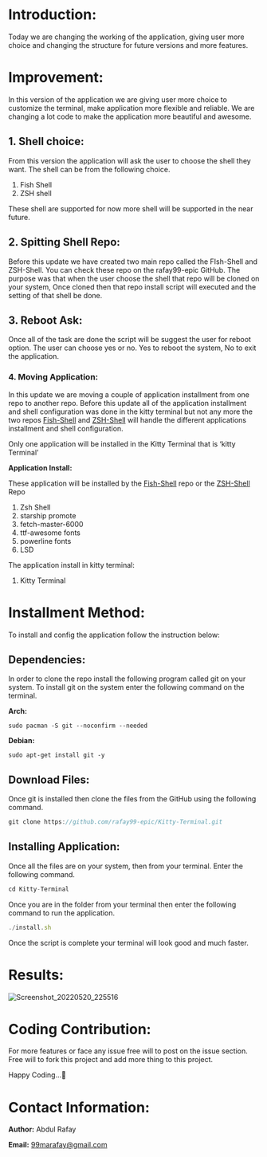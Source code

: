 # Introduction:

Today we are changing the working of the application, giving user more choice and changing the structure for future versions and more features.

# Improvement:

In this version of the application we are giving user more choice to customize the terminal, make application more flexible and reliable. We are changing a lot code to make the application more beautiful and awesome. 

## 1. Shell choice:

From this version the application will ask the user to choose the shell they want. The shell can be from the following choice.

1. Fish Shell
2. ZSH shell 

These shell are supported for now more shell will be supported in the near future. 

## 2. Spitting Shell Repo:

Before this update we have created two main repo called the FIsh-Shell and ZSH-Shell. You can check these repo on the rafay99-epic GitHub. The purpose was that when the user choose the shell that repo will be cloned on your system, Once cloned then that repo install script will executed and the setting of that shell be done.

## 3. Reboot Ask:

Once all of the task are done the script will be suggest the user for reboot option. The user can choose yes or no. Yes to reboot the system, No to exit the application.

### 4. Moving Application:

In this update we are moving a couple of application installment from one repo to another repo. Before this update all of the application installment and shell configuration was done in the kitty terminal but not any more the two repos [Fish-Shell](https://github.com/rafay99-epic/Fish-Shell)  and [ZSH-Shell](https://github.com/rafay99-epic/ZSH-Shell) will handle the different applications installment and shell configuration. 

Only one application will be installed in the Kitty Terminal that is ‘kitty Terminal’

**Application Install:**

These application will be installed by the [Fish-Shell](https://github.com/rafay99-epic/Fish-Shell) repo or the [ZSH-Shell](https://github.com/rafay99-epic/ZSH-Shell) Repo

1. Zsh Shell
2. starship promote
3. fetch-master-6000
4. ttf-awesome fonts
5. powerline fonts
6. LSD

The application install in kitty terminal:

1. Kitty Terminal

# Installment Method:

To install and config the application follow the instruction below:

## Dependencies:

In order to clone the repo install the following program called git on your system. To install git on the system enter the following command on the terminal.

**Arch:**

```
sudo pacman -S git --noconfirm --needed
```

**Debian:**

```
sudo apt-get install git -y
```

## Download Files:

Once git is installed then clone the files from the GitHub using the following command.

```jsx
git clone https://github.com/rafay99-epic/Kitty-Terminal.git
```

## Installing  Application:

Once all the files are on your system, then from your terminal. Enter the following command.

```jsx
cd Kitty-Terminal
```

Once you are in the folder from your terminal then enter the following command to run the application.

```jsx
./install.sh
```

Once the script is complete your terminal will look good and much faster. 

# Results:
![Screenshot_20220520_225516](https://user-images.githubusercontent.com/82662797/169585145-81ad242c-1f70-4a1d-9c53-3a9625de7a0b.png)

# Coding Contribution:

For more features or face any issue free will to post on the issue section. Free will to fork this project and add more thing to this project. 

Happy Coding…👋

# Contact Information:

**Author:** Abdul Rafay

**Email:** 99marafay@gmail.com

















